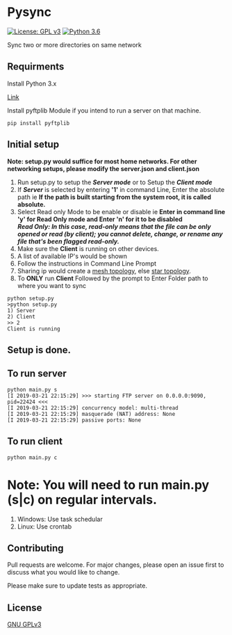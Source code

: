 # Pysync
[![License: GPL v3](https://img.shields.io/badge/License-GPLv3-blue.svg)](https://www.gnu.org/licenses/gpl-3.0)
[![Python 3.6](https://img.shields.io/badge/python-3.6-blue.svg)](https://www.python.org/downloads/release/python-360/)


Sync two or more directories on same network
## Requirments
Install Python 3.x

[Link](https://www.python.org/downloads/)

Install pyftplib Module if you intend to run a server on that machine.
```console
pip install pyftplib
```


## Initial setup
**Note: setup.py would suffice for most home networks. For other networking setups, please modify the server.json and client.json**
1. Run setup.py to setup the ___Server mode___ or to Setup the ___Client mode___
2. If ***Server*** is selected by entering **'1'** in command Line, Enter the absolute path ie **If the path is built starting from the system root, it is called absolute.**
3. Select Read only Mode to be enable or disable ie **Enter in command line 'y' for Read Only mode and Enter 'n' for it to be disabled**  
***Read Only: In this case, read-only means that the file can be only opened or read (by client); you cannot delete, change, or rename any file that's been flagged read-only.***
4. Make sure the **Client** is running on other devices.
5. A list of available IP's would be shown
6. Follow the instructions in Command Line Prompt
7. Sharing ip would create a [mesh topology](https://en.wikipedia.org/wiki/Mesh_networking), else [star topology](https://en.wikipedia.org/wiki/Star_network).
8. To **ONLY** run **Client** Followed by the prompt to Enter Folder path to where you want to sync
```console
python setup.py
>python setup.py
1) Server
2) Client
>> 2
Client is running

```
## Setup is done.

## To run server
```console
python main.py s
[I 2019-03-21 22:15:29] >>> starting FTP server on 0.0.0.0:9090, pid=22424 <<<
[I 2019-03-21 22:15:29] concurrency model: multi-thread
[I 2019-03-21 22:15:29] masquerade (NAT) address: None
[I 2019-03-21 22:15:29] passive ports: None

```
## To run client
```console
python main.py c
```
# Note: You will need to run main.py (s|c) on regular intervals.
1. Windows: Use task schedular
2. Linux: Use crontab
## Contributing
Pull requests are welcome. For major changes, please open an issue first to discuss what you would like to change.

Please make sure to update tests as appropriate.

## License
[GNU GPLv3](https://choosealicense.com/licenses/gpl-3.0/)
